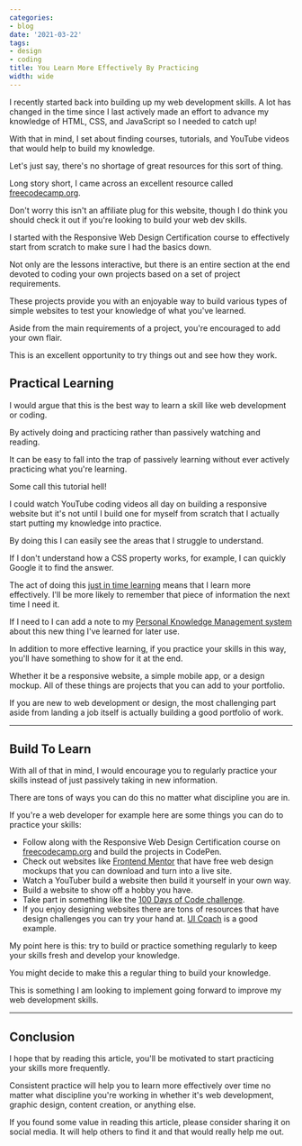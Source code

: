 ```yaml
---
categories:
- blog
date: '2021-03-22'
tags:
- design
- coding
title: You Learn More Effectively By Practicing
width: wide
---
```


I recently started back into building up my web development skills. A lot has changed in the time since I last actively made an effort to advance my knowledge of HTML, CSS, and JavaScript so I needed to catch up!

With that in mind, I set about finding courses, tutorials, and YouTube videos that would help to build my knowledge. 

Let's just say, there's no shortage of great resources for this sort of thing.

Long story short, I came across an excellent resource called [freecodecamp.org](https://www.freecodecamp.org/).

Don't worry this isn't an affiliate plug for this website, though I do think you should check it out if you're looking to build your web dev skills.

I started with the Responsive Web Design Certification course to effectively start from scratch to make sure I had the basics down.

Not only are the lessons interactive, but there is an entire section at the end devoted to coding your own projects based on a set of project requirements. 

These projects provide you with an enjoyable way to build various types of simple websites to test your knowledge of what you've learned.

Aside from the main requirements of a project, you're encouraged to add your own flair.

This is an excellent opportunity to try things out and see how they work.

## Practical Learning

I would argue that this is the best way to learn a skill like web development or coding. 

By actively doing and practicing rather than passively watching and reading.

It can be easy to fall into the trap of passively learning without ever actively practicing what you're learning. 

Some call this tutorial hell!

I could watch YouTube coding videos all day on building a responsive website but it's not until I build one for myself from scratch that I actually start putting my knowledge into practice.

By doing this I can easily see the areas that I struggle to understand.

If I don't understand how a CSS property works, for example, I can quickly Google it to find the answer.

The act of doing this [just in time learning](https://en.wikipedia.org/wiki/Just-in-time_learning) means that I learn more effectively. I'll be more likely to remember that piece of information the next time I need it. 

If I need to I can add a note to my [Personal Knowledge Management system](/obsidian-setup-2021/) about this new thing I've learned for later use.

In addition to more effective learning, if you practice your skills in this way, you'll have something to show for it at the end.

Whether it be a responsive website, a simple mobile app, or a design mockup. All of these things are projects that you can add to your portfolio. 

If you are new to web development or design, the most challenging part aside from landing a job itself is actually building a good portfolio of work.

---

## Build To Learn

With all of that in mind, I would encourage you to regularly practice your skills instead of just passively taking in new information.

There are tons of ways you can do this no matter what discipline you are in.

If you're a web developer for example here are some things you can do to practice your skills:

- Follow along with the Responsive Web Design Certification course on [freecodecamp.org](https://www.freecodecamp.org/) and build the projects in CodePen.
- Check out websites like [Frontend Mentor](https://www.frontendmentor.io/) that have free web design mockups that you can download and turn into a live site.
- Watch a YouTuber build a website then build it yourself in your own way.
- Build a website to show off a hobby you have.
- Take part in something like the [100 Days of Code challenge](https://www.100daysofcode.com/).
- If you enjoy designing websites there are tons of resources that have design challenges you can try your hand at. [UI Coach](https://uicoach.io/app) is a good example.

My point here is this: try to build or practice something regularly to keep your skills fresh and develop your knowledge. 

You might decide to make this a regular thing to build your knowledge. 

This is something I am looking to implement going forward to improve my web development skills.

---

## Conclusion

I hope that by reading this article, you'll be motivated to start practicing your skills more frequently. 

Consistent practice will help you to learn more effectively over time no matter what discipline you're working in whether it's web development, graphic design, content creation, or anything else.

If you found some value in reading this article, please consider sharing it on social media. It will help others to find it and that would really help me out.